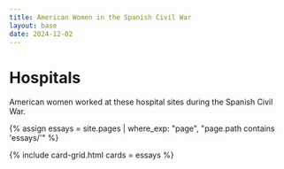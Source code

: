 ```yaml
---
title: American Women in the Spanish Civil War
layout: base
date: 2024-12-02
---
```


# Hospitals
American women worked at these hospital sites during the Spanish Civil War. 

{% assign essays = site.pages | where_exp: "page", "page.path contains 'essays/'" %}

{% include card-grid.html cards = essays %}




